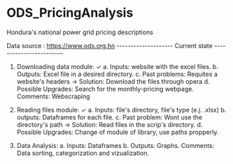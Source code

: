 # ODS_PricingAnalysis
Hondura's national power grid pricing descriptions

Data source : https://www.ods.org.hn
-------------------- Current state ------------------------
1. Downloading data module: ✓
  a. Inputs: website with the excel files.
  b. Outputs: Excel file in a desired directory.
  c. Past problems: Requites a website's headers -> Solution: Download the files through opera
  d. Possible Upgrades: Search for the monthly-pricing webpage.
    Comments: Webscraping
  
  
2. Reading files module: ✓
  a. Inputs: file's directory, file's type (e.j. .xlsx)
  b. outputs: Dataframes for each file.
  c. Past problem: Wont use the directory's path -> Solution: Read files in the scrip's directory.
  d. Possible Upgrades: Change of module of library, use paths propperly. 
  
3. Data Analysis:
  a. Inputs: Dataframes
  b. Outputs: Graphs.
  Comments: Data sorting, categorization and vizualization.
